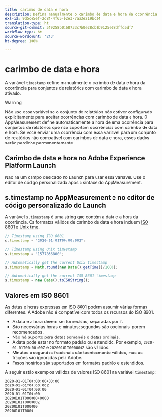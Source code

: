 ```yaml
---
title: carimbo de data e hora
description: Defina manualmente o carimbo de data e hora da ocorrência.
exl-id: 9d5ce5ef-2d84-4f65-b2e3-7aa3e219bc34
translation-type: ht
source-git-commit: 549258b0168733c7b0e28cb8b9125e68dffd5df7
workflow-type: ht
source-wordcount: '243'
ht-degree: 100%

---
```


# carimbo de data e hora

A variável `timestamp` define manualmente o carimbo de data e hora da ocorrência para conjuntos de relatórios com carimbo de data e hora ativado.

>[!WARNING]
>
>Não use essa variável se o conjunto de relatórios não estiver configurado explicitamente para aceitar ocorrências com carimbo de data e hora. O AppMeasurement define automaticamente a hora de uma ocorrência para conjuntos de relatórios que não suportam ocorrências com carimbo de data e hora. Se você enviar uma ocorrência com essa variável para um conjunto de relatórios não compatível com carimbos de data e hora, esses dados serão perdidos permanentemente.

## Carimbo de data e hora no Adobe Experience Platform Launch

Não há um campo dedicado no Launch para usar essa variável. Use o editor de código personalizado após a sintaxe do AppMeasurement.

## s.timestamp no AppMeasurement e no editor de código personalizado do Launch

A variável `s.timestamp` é uma string que contém a data e a hora da ocorrência. Os formatos válidos de carimbo de data e hora incluem [ISO 8601](https://pt.wikipedia.org/wiki/ISO_8601) e [Unix time](https://pt.wikipedia.org/wiki/Era_Unix).

```js
// Timestamp using ISO 8601
s.timestamp = "2020-01-01T00:00:00Z";

// Timestamp using Unix timestamp
s.timestamp = "1577836800";

// Automatically get the current Unix timestamp
s.timestamp = Math.round(new Date().getTime()/1000);

// Automatically get the current ISO 8601 timestamp
s.timestamp = new Date().toISOString();
```

## Valores em ISO 8601

As datas e horas expressas em [ISO 8601](https://pt.wikipedia.org/wiki/ISO_8601) podem assumir várias formas diferentes. A Adobe não é compatível com todos os recursos do ISO 8601.

* A data e a hora devem ser fornecidas, separadas por `T`.
* São necessárias horas e minutos; segundos são opcionais, porém recomendados.
* Não há suporte para datas semanais e datas ordinais.
* A data pode estar no formato padrão ou estendido. Por exemplo, `2020-01-01T00:00:00Z` e `20200101T000000Z` são válidos.
* Minutos e segundos fracionais são tecnicamente válidos, mas as frações são ignoradas pela Adobe.
* Fusos horários são suportados em formatos padrão e estendidos.

A seguir estão exemplos válidos de valores ISO 8601 na variável `timestamp`:

```text
2020-01-01T00:00:00+00:00
2020-01-01T00:00:00Z
2020-01-01T00:00:00
2020-01-01T00:00
20200101T000000+0000
20200101T000000Z
20200101T000000
20200101T0000
```
